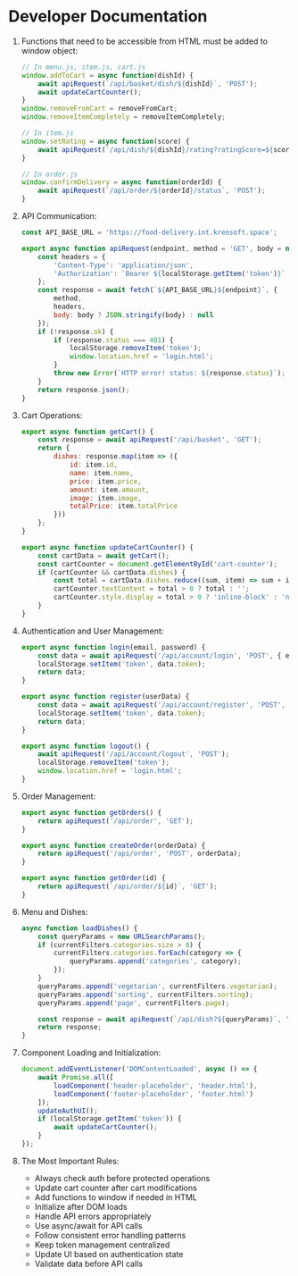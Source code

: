# Developer Documentation

1. Functions that need to be accessible from HTML must be added to window object:
   ```javascript
   // In menu.js, item.js, cart.js
   window.addToCart = async function(dishId) {
       await apiRequest(`/api/basket/dish/${dishId}`, 'POST');
       await updateCartCounter();
   }
   window.removeFromCart = removeFromCart;
   window.removeItemCompletely = removeItemCompletely;

   // In item.js
   window.setRating = async function(score) {
       await apiRequest(`/api/dish/${dishId}/rating?ratingScore=${score}`, 'POST');
   }

   // In order.js
   window.confirmDelivery = async function(orderId) {
       await apiRequest(`/api/order/${orderId}/status`, 'POST');
   }
   ```

2. API Communication:
   ```javascript
   const API_BASE_URL = 'https://food-delivery.int.kreosoft.space';
   
   export async function apiRequest(endpoint, method = 'GET', body = null) {
       const headers = {
           'Content-Type': 'application/json',
           'Authorization': `Bearer ${localStorage.getItem('token')}`
       };
       const response = await fetch(`${API_BASE_URL}${endpoint}`, {
           method,
           headers,
           body: body ? JSON.stringify(body) : null
       });
       if (!response.ok) {
           if (response.status === 401) {
               localStorage.removeItem('token');
               window.location.href = 'login.html';
           }
           throw new Error(`HTTP error! status: ${response.status}`);
       }
       return response.json();
   }
   ```

3. Cart Operations:
   ```javascript
   export async function getCart() {
       const response = await apiRequest('/api/basket', 'GET');
       return {
           dishes: response.map(item => ({
               id: item.id,
               name: item.name,
               price: item.price,
               amount: item.amount,
               image: item.image,
               totalPrice: item.totalPrice
           }))
       };
   }

   export async function updateCartCounter() {
       const cartData = await getCart();
       const cartCounter = document.getElementById('cart-counter');
       if (cartCounter && cartData.dishes) {
           const total = cartData.dishes.reduce((sum, item) => sum + item.amount, 0);
           cartCounter.textContent = total > 0 ? total : '';
           cartCounter.style.display = total > 0 ? 'inline-block' : 'none';
       }
   }
   ```

4. Authentication and User Management:
   ```javascript
   export async function login(email, password) {
       const data = await apiRequest('/api/account/login', 'POST', { email, password });
       localStorage.setItem('token', data.token);
       return data;
   }

   export async function register(userData) {
       const data = await apiRequest('/api/account/register', 'POST', userData);
       localStorage.setItem('token', data.token);
       return data;
   }

   export async function logout() {
       await apiRequest('/api/account/logout', 'POST');
       localStorage.removeItem('token');
       window.location.href = 'login.html';
   }
   ```

5. Order Management:
   ```javascript
   export async function getOrders() {
       return apiRequest('/api/order', 'GET');
   }

   export async function createOrder(orderData) {
       return apiRequest('/api/order', 'POST', orderData);
   }

   export async function getOrder(id) {
       return apiRequest(`/api/order/${id}`, 'GET');
   }
   ```

6. Menu and Dishes:
   ```javascript
   async function loadDishes() {
       const queryParams = new URLSearchParams();
       if (currentFilters.categories.size > 0) {
           currentFilters.categories.forEach(category => {
               queryParams.append('categories', category);
           });
       }
       queryParams.append('vegetarian', currentFilters.vegetarian);
       queryParams.append('sorting', currentFilters.sorting);
       queryParams.append('page', currentFilters.page);

       const response = await apiRequest(`/api/dish?${queryParams}`, 'GET');
       return response;
   }
   ```

7. Component Loading and Initialization:
   ```javascript
   document.addEventListener('DOMContentLoaded', async () => {
       await Promise.all([
           loadComponent('header-placeholder', 'header.html'),
           loadComponent('footer-placeholder', 'footer.html')
       ]);
       updateAuthUI();
       if (localStorage.getItem('token')) {
           await updateCartCounter();
       }
   });
   ```

8. The Most Important Rules:
   - Always check auth before protected operations
   - Update cart counter after cart modifications
   - Add functions to window if needed in HTML
   - Initialize after DOM loads
   - Handle API errors appropriately
   - Use async/await for API calls
   - Follow consistent error handling patterns
   - Keep token management centralized
   - Update UI based on authentication state
   - Validate data before API calls

